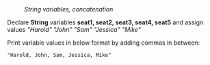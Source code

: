 <div class="hint" title="Practice topics">
  <i style="padding-left: 40px;">String variables, concatenation</i>
</div>

Declare **String** variables **seat1, seat2, seat3, seat4, seat5**
and assign values _"Harold" "John" "Sam" "Jessica" "Mike"_

Print variable values in below format by adding commas in between:
    
    "Harold, John, Sam, Jessica, Mike"

<div class="hint">
  <i style="padding-left: 40px;"></i>
</div>
